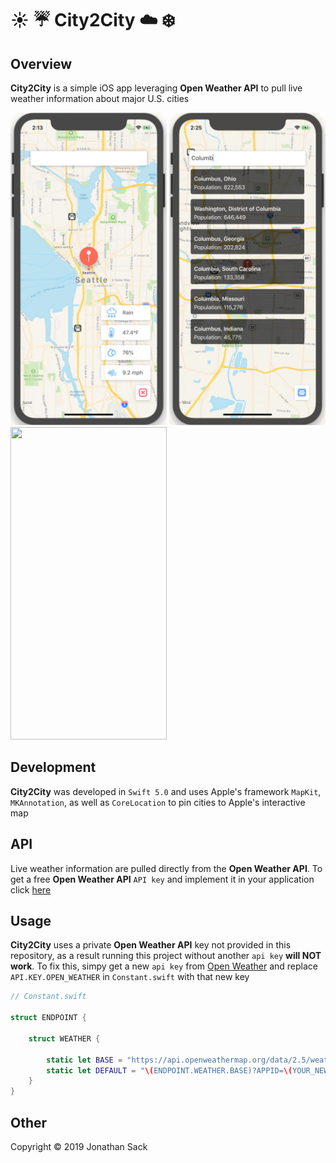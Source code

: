 # :sunny: :umbrella: City2City :cloud: :snowflake:

## Overview
**City2City** is a simple iOS app leveraging **Open Weather API** to pull live weather information about major U.S. cities

<img src="Demo/demo1.gif" width="250" height="500">   <img src="Demo/demo2.gif" width="250" height="500">   <img src="Demo/demo3.gif" width="250" height="500">


## Development
**City2City** was developed in `Swift 5.0` and uses Apple's framework `MapKit`, `MKAnnotation`, as well as `CoreLocation` to pin cities to Apple's interactive map


## API
Live weather information are pulled directly from the **Open Weather API**.
To get a free **Open Weather API** `API key` and implement it in your application click [here](https://openweathermap.org/appid)


## Usage
**City2City** uses a private **Open Weather API** key not provided in this repository, as a result running this project without another `api key` **will NOT work**. To fix this, simpy get a new `api key` from [Open Weather](https://openweathermap.org/appid) and replace `API.KEY.OPEN_WEATHER` in `Constant.swift` with that new key

```swift
// Constant.swift

struct ENDPOINT {

    struct WEATHER {
    
        static let BASE = "https://api.openweathermap.org/data/2.5/weather"
        static let DEFAULT = "\(ENDPOINT.WEATHER.BASE)?APPID=\(YOUR_NEW_API_KEY)&units=imperial"
    }
}
```


## Other
Copyright © 2019 Jonathan Sack
